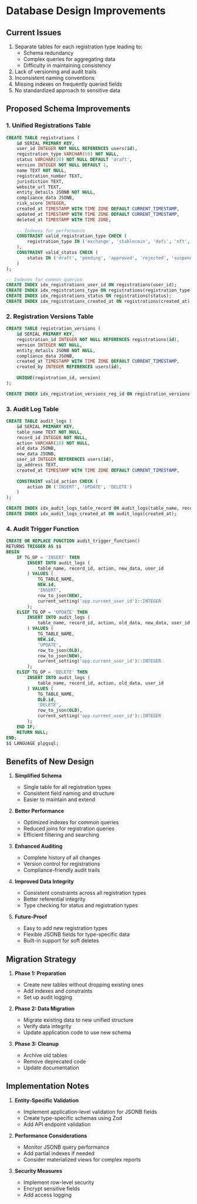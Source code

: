 # Database Design Improvements

## Current Issues
1. Separate tables for each registration type leading to:
   - Schema redundancy
   - Complex queries for aggregating data
   - Difficulty in maintaining consistency
2. Lack of versioning and audit trails
3. Inconsistent naming conventions
4. Missing indexes on frequently queried fields
5. No standardized approach to sensitive data

## Proposed Schema Improvements

### 1. Unified Registrations Table
```sql
CREATE TABLE registrations (
    id SERIAL PRIMARY KEY,
    user_id INTEGER NOT NULL REFERENCES users(id),
    registration_type VARCHAR(50) NOT NULL,
    status VARCHAR(20) NOT NULL DEFAULT 'draft',
    version INTEGER NOT NULL DEFAULT 1,
    name TEXT NOT NULL,
    registration_number TEXT,
    jurisdiction TEXT,
    website_url TEXT,
    entity_details JSONB NOT NULL,
    compliance_data JSONB,
    risk_score INTEGER,
    created_at TIMESTAMP WITH TIME ZONE DEFAULT CURRENT_TIMESTAMP,
    updated_at TIMESTAMP WITH TIME ZONE DEFAULT CURRENT_TIMESTAMP,
    deleted_at TIMESTAMP WITH TIME ZONE,
    
    -- Indexes for performance
    CONSTRAINT valid_registration_type CHECK (
        registration_type IN ('exchange', 'stablecoin', 'defi', 'nft', 'fund')
    ),
    CONSTRAINT valid_status CHECK (
        status IN ('draft', 'pending', 'approved', 'rejected', 'suspended')
    )
);

-- Indexes for common queries
CREATE INDEX idx_registrations_user_id ON registrations(user_id);
CREATE INDEX idx_registrations_type ON registrations(registration_type);
CREATE INDEX idx_registrations_status ON registrations(status);
CREATE INDEX idx_registrations_created_at ON registrations(created_at);
```

### 2. Registration Versions Table
```sql
CREATE TABLE registration_versions (
    id SERIAL PRIMARY KEY,
    registration_id INTEGER NOT NULL REFERENCES registrations(id),
    version INTEGER NOT NULL,
    entity_details JSONB NOT NULL,
    compliance_data JSONB,
    created_at TIMESTAMP WITH TIME ZONE DEFAULT CURRENT_TIMESTAMP,
    created_by INTEGER REFERENCES users(id),
    
    UNIQUE(registration_id, version)
);

CREATE INDEX idx_registration_versions_reg_id ON registration_versions(registration_id);
```

### 3. Audit Log Table
```sql
CREATE TABLE audit_logs (
    id SERIAL PRIMARY KEY,
    table_name TEXT NOT NULL,
    record_id INTEGER NOT NULL,
    action VARCHAR(10) NOT NULL,
    old_data JSONB,
    new_data JSONB,
    user_id INTEGER REFERENCES users(id),
    ip_address TEXT,
    created_at TIMESTAMP WITH TIME ZONE DEFAULT CURRENT_TIMESTAMP,
    
    CONSTRAINT valid_action CHECK (
        action IN ('INSERT', 'UPDATE', 'DELETE')
    )
);

CREATE INDEX idx_audit_logs_table_record ON audit_logs(table_name, record_id);
CREATE INDEX idx_audit_logs_created_at ON audit_logs(created_at);
```

### 4. Audit Trigger Function
```sql
CREATE OR REPLACE FUNCTION audit_trigger_function()
RETURNS TRIGGER AS $$
BEGIN
    IF TG_OP = 'INSERT' THEN
        INSERT INTO audit_logs (
            table_name, record_id, action, new_data, user_id
        ) VALUES (
            TG_TABLE_NAME,
            NEW.id,
            'INSERT',
            row_to_json(NEW),
            current_setting('app.current_user_id')::INTEGER
        );
    ELSIF TG_OP = 'UPDATE' THEN
        INSERT INTO audit_logs (
            table_name, record_id, action, old_data, new_data, user_id
        ) VALUES (
            TG_TABLE_NAME,
            NEW.id,
            'UPDATE',
            row_to_json(OLD),
            row_to_json(NEW),
            current_setting('app.current_user_id')::INTEGER
        );
    ELSIF TG_OP = 'DELETE' THEN
        INSERT INTO audit_logs (
            table_name, record_id, action, old_data, user_id
        ) VALUES (
            TG_TABLE_NAME,
            OLD.id,
            'DELETE',
            row_to_json(OLD),
            current_setting('app.current_user_id')::INTEGER
        );
    END IF;
    RETURN NULL;
END;
$$ LANGUAGE plpgsql;
```

## Benefits of New Design

1. **Simplified Schema**
   - Single table for all registration types
   - Consistent field naming and structure
   - Easier to maintain and extend

2. **Better Performance**
   - Optimized indexes for common queries
   - Reduced joins for registration queries
   - Efficient filtering and searching

3. **Enhanced Auditing**
   - Complete history of all changes
   - Version control for registrations
   - Compliance-friendly audit trails

4. **Improved Data Integrity**
   - Consistent constraints across all registration types
   - Better referential integrity
   - Type checking for status and registration types

5. **Future-Proof**
   - Easy to add new registration types
   - Flexible JSONB fields for type-specific data
   - Built-in support for soft deletes

## Migration Strategy

1. **Phase 1: Preparation**
   - Create new tables without dropping existing ones
   - Add indexes and constraints
   - Set up audit logging

2. **Phase 2: Data Migration**
   - Migrate existing data to new unified structure
   - Verify data integrity
   - Update application code to use new schema

3. **Phase 3: Cleanup**
   - Archive old tables
   - Remove deprecated code
   - Update documentation

## Implementation Notes

1. **Entity-Specific Validation**
   - Implement application-level validation for JSONB fields
   - Create type-specific schemas using Zod
   - Add API endpoint validation

2. **Performance Considerations**
   - Monitor JSONB query performance
   - Add partial indexes if needed
   - Consider materialized views for complex reports

3. **Security Measures**
   - Implement row-level security
   - Encrypt sensitive fields
   - Add access logging
